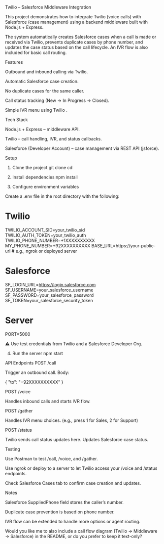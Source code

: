 Twilio – Salesforce Middleware Integration

This project demonstrates how to integrate Twilio (voice calls) with Salesforce (case management) using a backend middleware built with Node.js + Express.

The system automatically creates Salesforce cases when a call is made or received via Twilio, prevents duplicate cases by phone number, and updates the case status based on the call lifecycle. An IVR flow is also included for basic call routing.

Features

Outbound and inbound calling via Twilio.

Automatic Salesforce case creation.

No duplicate cases for the same caller.

Call status tracking (New → In Progress → Closed).

Simple IVR menu using Twilio <Gather>.

Tech Stack

Node.js + Express – middleware API.

Twilio – call handling, IVR, and status callbacks.

Salesforce (Developer Account) – case management via REST API (jsforce).

Setup
1. Clone the project
git clone <your-repo-url>
cd <project-folder>

2. Install dependencies
npm install

3. Configure environment variables

Create a .env file in the root directory with the following:

# Twilio
TWILIO_ACCOUNT_SID=your_twilio_sid
TWILIO_AUTH_TOKEN=your_twilio_auth
TWILIO_PHONE_NUMBER=+1XXXXXXXXXX
MY_PHONE_NUMBER=+92XXXXXXXXXX
BASE_URL=https://your-public-url  # e.g., ngrok or deployed server

# Salesforce
SF_LOGIN_URL=https://login.salesforce.com
SF_USERNAME=your_salesforce_username
SF_PASSWORD=your_salesforce_password
SF_TOKEN=your_salesforce_security_token

# Server
PORT=5000


⚠️ Use test credentials from Twilio and a Salesforce Developer Org.

4. Run the server
npm start

API Endpoints
POST /call

Trigger an outbound call.
Body:

{ "to": "+92XXXXXXXXXX" }

POST /voice

Handles inbound calls and starts IVR flow.

POST /gather

Handles IVR menu choices. (e.g., press 1 for Sales, 2 for Support)

POST /status

Twilio sends call status updates here. Updates Salesforce case status.

Testing

Use Postman to test /call, /voice, and /gather.

Use ngrok or deploy to a server to let Twilio access your /voice and /status endpoints.

Check Salesforce Cases tab to confirm case creation and updates.

Notes

Salesforce SuppliedPhone field stores the caller’s number.

Duplicate case prevention is based on phone number.

IVR flow can be extended to handle more options or agent routing.

Would you like me to also include a call flow diagram (Twilio → Middleware → Salesforce) in the README, or do you prefer to keep it text-only?

